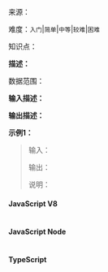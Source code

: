 来源：<link>

难度：`入门`|`简单`|`中等`|`较难`|`困难`

知识点：

**描述：**

数据范围：

**输入描述：**

**输出描述：**

**示例1：**

> 输入：
>
> 输出：
>
> 说明：

<!-- tabs:start -->

#### **JavaScript V8**

```javascript

```

#### **JavaScript Node**

```javascript

```

#### **TypeScript**

```javascript

```

<!-- tabs:end -->
